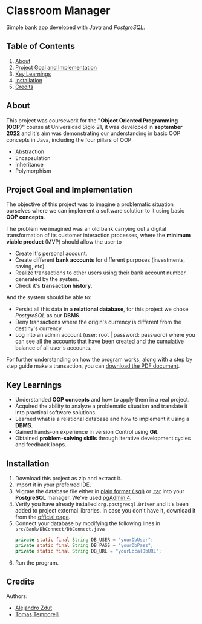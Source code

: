 # Classroom Manager
Simple bank app developed with _Java_ and _PostgreSQL_.

## Table of Contents
1. [About](#about)
2. [Project Goal and Implementation](#project-goal-and-implementation)
3. [Key Learnings](#key-learnings)
4. [Installation](#installation)
5. [Credits](#credits)

## About
This project was coursework for the **"Object Oriented Programming (OOP)"** course at Universidad Siglo 21, it was developed in **september 2022** and it's aim was demonstrating our understanding in basic OOP concepts in Java, including the four pillars of OOP:
* Abstraction
* Encapsulation
* Inheritance
* Polymorphism

## Project Goal and Implementation
The objective of this project was to imagine a problematic situation ourselves where we can implement a software solution to it using basic **OOP concepts**.

The problem we imagined was an old bank carrying out a digital transformation of its customer interaction processes, where the **minimum viable product** (MVP) should allow the user to 
* Create it's personal account.
* Create different **bank accounts** for different purposes (investments, saving, etc).
* Realize transactions to other users using their bank account number generated by the system.
* Check it's **transaction history**.
  
And the system should be able to:
* Persist all this data in a **relational database**, for this project we chose _PostgreSQL_ as our **DBMS**.
* Deny transactions where the origin's currency is different from the destiny's currency.
* Log into an admin account (user: root | password: password) where you can see all the accounts that have been created and the cumulative balance of all user's accounts.
 
For further understanding on how the program works, along with a step by step guide make a transaction, you can [download the PDF document](https://drive.google.com/file/d/1HG5UgZhPZlrXt58SPkyC2kqjL_am6e1G/view?usp=sharing).


## Key Learnings
* Understanded **OOP concepts** and how to apply them in a real project.
* Acquired the ability to analyze a problematic situation and translate it into practical software solutions.
* Learned what is a relational database and how to implement it using a **DBMS**.
* Gained hands-on experience in version Control using **Git**.
* Obtained **problem-solving skills** through iterative development cycles and feedback loops.

## Installation
1. Download this project as zip and extract it.
2. Import it in your preferred IDE.
3. Migrate the database file either in [plain format (.sql)](bankDB.sql) or [.tar](bankDB.tar) into your **PostgreSQL** manager. We've used [pgAdmin 4](https://www.pgadmin.org/download/).
4. Verify you have already installed `org.postgresql.Driver` and it's been added to project external libraries. In case you don't have it, download it from the [official page](https://jdbc.postgresql.org/download/).
5. Connect your database by modifying the following lines in
   `src/Bank/DbConnect/DbConnect.java`
   ```java
   private static final String DB_USER = "yourDbUser";
   private static final String DB_PASS = "yourDbPass";     
   private static final String DB_URL = "yourLocalDbURL";
6. Run the program.

## Credits
Authors:
* [Alejandro Zdut](github.com/alezdut)
* [Tomas Temporelli](github.com/tototempo)
